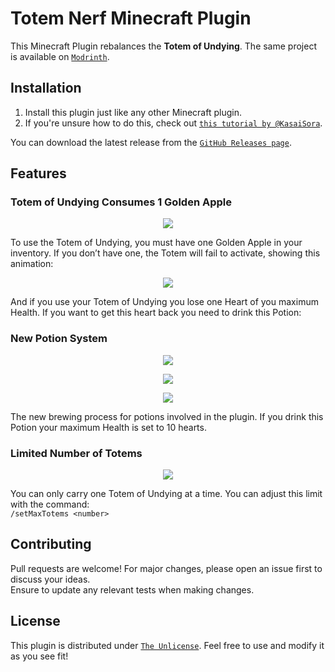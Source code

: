 # Totem Nerf Minecraft Plugin

This Minecraft Plugin rebalances the **Totem of Undying**. The same project is available on [`Modrinth`](https://modrinth.com/plugin/totem-nerf).

## Installation

1. Install this plugin just like any other Minecraft plugin.
2. If you're unsure how to do this, check out [`this tutorial by @KasaiSora`](https://www.youtube.com/watch?v=a3dvgl35ip8).

You can download the latest release from the [`GitHub Releases page`](https://github.com/Jufyer/totemNerf/releases).

## Features

### Totem of Undying Consumes 1 Golden Apple

<p align="center"><img src="[https://imgur.com/43ObMdM].gif"></p>

To use the Totem of Undying, you must have one Golden Apple in your inventory. If you don’t have one, the Totem will fail to activate, showing this animation:

<p align="center"><img src="https://imgur.com/O7iEkya.gif"></p>

And if you use your Totem of Undying you lose one Heart of you maximum Health. If you want to get this heart back you need to drink this Potion:

### New Potion System
<p align="center"><img src="https://imgur.com/ac0Bf2J.png"></p>
<p align="center"><img src="https://imgur.com/z3Ct1KV.png"></p>
<p align="center"><img src="https://imgur.com/dmJ3PJf.png"></p>

The new brewing process for potions involved in the plugin. If you drink this Potion your maximum Health is set to 10 hearts.

### Limited Number of Totems
<p align="center"><img src="https://imgur.com/aT467rX.png"></p>

You can only carry one Totem of Undying at a time. You can adjust this limit with the command:  
`/setMaxTotems <number>`

## Contributing

Pull requests are welcome! For major changes, please open an issue first to discuss your ideas.  
Ensure to update any relevant tests when making changes.

## License

This plugin is distributed under [`The Unlicense`](https://choosealicense.com/licenses/unlicense/). Feel free to use and modify it as you see fit!
